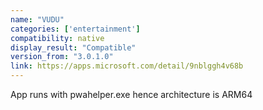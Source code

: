 ```yaml
---
name: "VUDU"
categories: ['entertainment']
compatibility: native
display_result: "Compatible"
version_from: "3.0.1.0"
link: https://apps.microsoft.com/detail/9nblggh4v68b
---
```


App runs with pwahelper.exe hence architecture is ARM64